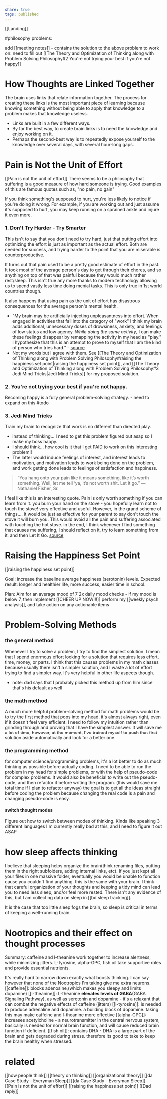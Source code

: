 ```yaml
---
share: true
tags: published
---
```

[[Landing]]

#philosophy 
problems: 

add [[meeting notes]] - contains the solution to the above problem
to work on:
need to fill out [[The Theory and Optimization of Thinking along with Problem Solving Philosophy#2 You're not trying your best if you're not happy]]

# How Thoughts are Linked Together
The brain uses links that relate information together. 
The process for creating these links is the most important piece of learning because knowing something without being able to apply that knowledge to a problem makes that knowledge useless. 
- Links are built in a few different ways.
- By far the best way, to create brain links is to need the knowledge and enjoy working on it. 
- Perhaps the second-best way is to repeatedly expose yourself to the knowledge over several days, with several hour-long gaps.

# Pain is Not the Unit of Effort 
[[Pain is not the unit of effort]]
There seems to be a philosophy that suffering is a good measure of how hard someone is trying. Good examples of this are famous quotes such as, "no pain, no gain" 

If you think something's supposed to hurt, you're less likely to notice if you're doing it wrong. For example, if you are working out and just assume it's supposed to hurt, you may keep running on a sprained ankle and injure it even more. 

### 1. Don't Try Harder - Try Smarter  
This isn't to say that you don't need to try hard, just that putting effort into optimizing the effort is just as important as the actual effort. Both are needed for success, and trying harder to the point that you are miserable is counterproductive. 

It turns out that pain used to be a pretty good estimate of effort in the past. It took most of the average person's day to get through their chores, and so anything on top of that was painful because they would much rather rest/sleep. This isn't true any more thanks to modern technology allowing us to spend vastly less time doing menial tasks. This is only true in 1st world countries though. 

It also happens that using pain as the unit of effort has disastrous consequences for the average person's mental health. 

- "My brain may be artificially injecting unpleasantness into effort. When engaged in activities that fall into the category of "work" I think my brain adds additional, unnecessary doses of drowsiness, anxiety, and feelings of low status and low agency. _While doing the same activity_, I can make these feelings disappear by remapping the activity in my head as "play." I hypothesize that this is an attempt to prove to myself that I am the kind of person who tries hard." - [source](https://www.lesswrong.com/posts/bx3gkHJehRCYZAF3r/pain-is-not-the-unit-of-effort)
- Not my words but I agree with them. 
See [[The Theory and Optimization of Thinking along with Problem Solving Philosophy#raising the happiness set point|raising the happiness set point]], and [[The Theory and Optimization of Thinking along with Problem Solving Philosophy#3 Jedi Mind Tricks|Jedi Mind Tricks]] for my proposed solution.

### **2. You're not trying your best if you're not happy.**
Becoming happy is a fully general problem-solving strategy. - need to expand on this #todo 

### 3. Jedi Mind Tricks
Train my brain to recognize that work is no different than directed play. 
- instead of thinking... I need to get this problem figured out asap so I make my boss happy.
- I should think... how cool is it that I get PAID to work on this interesting problem!!
- The latter would induce feelings of interest, and interest leads to motivation, and motivation leads to work being done on the problem, and work getting done leads to feelings of satisfaction and happiness. 

> “You hang onto your pain like it means something, like it’s worth something. Well, let me tell ‘ya, it’s not worth shit. Let it go.” — Nathaniel Fisher, Sr.

I feel like this is an interesting quote. Pain is only worth something if you can learn from it. you burn your hand on the stove - you hopefully learn not to touch the stove! very effective and useful. However, in the grand scheme of things.... it would be just as effective for your parent to say don't touch the stove it will burn you. This would avoid all the pain and suffering associated with touching the hot stove. 
in the end, I think whenever I find something that causes me suffering, I should reflect on it, try to learn something from it, and then Let It Go. 
[source](https://www.lesswrong.com/posts/bx3gkHJehRCYZAF3r/pain-is-not-the-unit-of-effort#8t2RmSoLcAuTb9CW5) 
# Raising the Happiness Set Point
[[raising the happiness set point]]

Goal: increase the baseline average happiness (serotonin) levels. 
Expected result: longer and healthier life, more success, easier time in school. 

Plan:
Aim for an average mood of 7
2x daily mood checks - if my mood is below 7, then implement [[CHEER UP NOW!!!]]
perform my [[weekly psych analysis]], and take action on any actionable items

# Problem-Solving Methods
### the general method
Whenever I try to solve a problem, I try to find the simplest solution. I mean that I spend enormous effort looking for a solution that requires less effort, time, money, or parts.  I think that this causes problems in my math classes because usually there isn't a simpler solution, and I waste a lot of effort trying to find a simpler way. It's very helpful in other life aspects though.
- note: dad says that I probably picked this method up from him since that's his default as well

### the math method
A much more helpful problem-solving method for math problems would be to try the first method that pops into my head. it's almost always right, even if it doesn't feel very efficient. I need to follow my intuition rather than grinding through and proving that I have the simplest answer. It will save me a lot of time, however, at the moment, I've trained myself to push that first solution aside automatically and look for a better one. 

### the programming method
for computer science/programming problems, it's a lot better to do as much thinking as possible before actually coding. I need to be able to run the problem in my head for simple problems, or with the help of pseudo-code for complex problems. It would also be beneficial to write out the pseudo-code, and then refactor it before writing the program. (this would save me total time if I plan to refactor anyway) the goal is to get all the ideas straight before coding the problem because changing the real code is a pain and changing pseudo-code is easy. 

#### switch thought modes
Figure out how to switch between modes of thinking. Kinda like speaking 3 different languages
I'm currently really bad at this, and I need to figure it out ASAP

# how sleep affects thinking
I believe that sleeping helps organize the brain(think renaming files, putting them in the right subfolders, adding internal links, etc). If you just kept all your files in one massive folder, eventually you would be unable to function cause you couldn't find anything. this is the same with your brain. 
I think that careful organization of your thoughts and keeping a tidy mind can lead you to need less sleep, and/or feel more rested. There isn't any evidence of this, but I am collecting data on sleep in [[bd sleep tracking]]. 

It is the case that too little sleep fogs the brain, so sleep is critical in terms of keeping a well-running brain. 

# Nootropics and their effect on thought processes 
Summary: caffeine and l-theanine work together to increase alertness, while minimizing jitters. L-tyrosine, alpha-GPC, fish oil take supportive roles and provide essential nutrients. 

It's really hard to narrow down exactly what boosts thinking. I can say however that none of the Nootropics I'm taking give me extra neurons. 
[[caffeine]]: blocks adenosine,(which makes you sleepy and limits dopamine)
[[l-theanine]]: L-theanine **elevates levels of GABA**(GABA Signaling Pathway), as well as serotonin and dopamine - it's a relaxant that can combat the negative effects of caffeine (jitters)
[[l-tyrosine]]:  is needed to produce adrenaline and dopamine. a building block of dopamine. taking this may make caffeine and l-theanine more effective
[[alpha-GPC]]: increases acetylcholine - a neurotransmitter in the central nervous system, basically is needed for normal brain function, and will cause reduced brain function if deficient. 
[[fish oil]]: contains DHA - DHA is a large part of the brain and gets degraded during stress. therefore its good to take to keep the brain healthy when stressed. 

# related
[[how people think]]
[[theory on thinking]]
[[organizational theory]]
[[da Case Study - Everyman Sleep]] 
[[da Case Study - Everyman Sleep]]  
[[Pain is not the unit of effort]]
[[raising the happiness set point]] 
[[Dad reply]]

